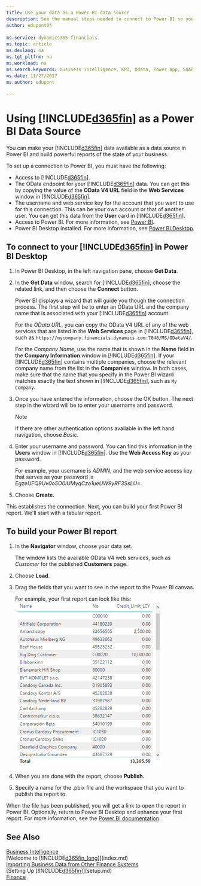 ```yaml
---
title: Use your data as a Power BI data source
description: See the manual steps needed to connect to Power BI so you can make build powerful reports of the state of your business.
author: edupont04

ms.service: dynamics365-financials
ms.topic: article
ms.devlang: na
ms.tgt_pltfrm: na
ms.workload: na
ms.search.keywords: business intelligence, KPI, Odata, Power App, SOAP, analysis
ms.date: 11/27/2017
ms.author: edupont

---
```

# Using [!INCLUDE[d365fin](includes/d365fin_md.md)] as a Power BI Data Source
You can make your [!INCLUDE[d365fin](includes/d365fin_md.md)] data available as a data source in Power BI and build powerful reports of the state of your business.  

To set up a connection to Power BI, you must have the following:  

* Access to [!INCLUDE[d365fin](includes/d365fin_md.md)].  
* The OData endpoint for your [!INCLUDE[d365fin](includes/d365fin_md.md)] data. You can get this by copying the value of the **OData V4 URL** field in the **Web Services** window in [!INCLUDE[d365fin](includes/d365fin_md.md)].  
* The username and web service key for the account that you want to use for this connection. This can be your own account or that of another user. You can get this data from the **User** card in [!INCLUDE[d365fin](includes/d365fin_md.md)].  
* Access to Power BI. For more information, see [Power BI](https://powerbi.microsoft.com).  
* Power BI Desktop installed. For more information, see [Power BI Desktop](https://powerbi.microsoft.com/en-us/desktop/).  

## To connect to your [!INCLUDE[d365fin](includes/d365fin_md.md)] in Power BI Desktop
1. In Power BI Desktop, in the left navigation pane, choose **Get Data**.
2. In the **Get Data** window, search for [!INCLUDE[d365fin](includes/d365fin_md.md)], choose the related link, and then choose the **Connect** button.

   Power BI displays a wizard that will guide you though the connection process. The first step will be to enter an OData URL and the company name that is associated with your [!INCLUDE[d365fin](includes/d365fin_md.md)] account.  

   For the *OData URL*, you can copy the OData V4 URL of any of the web services that are listed in the **Web Services** page in [!INCLUDE[d365fin](includes/d365fin_md.md)], such as `https://mycompany.financials.dynamics.com:7048/MS/ODataV4/`.  

   For the *Company Name*, use the name that is shown in the **Name** field in the **Company Information** window in [!INCLUDE[d365fin](includes/d365fin_md.md)]. If your [!INCLUDE[d365fin](includes/d365fin_md.md)] contains multiple companies, choose the relevant company name from the list in the **Companies** window. In both cases, make sure that the name that you specify in the Power BI wizard matches exactly the text shown in [!INCLUDE[d365fin](includes/d365fin_md.md)], such as `My Company`.
3. Once you have entered the information, choose the OK button. The next step in the wizard will be to enter your username and password.

    > [!NOTE]  
    >    If there are other authentication options available in the left hand navigation, choose *Basic*.
4. Enter your username and password. You can find this information in the **Users** window in [!INCLUDE[d365fin](includes/d365fin_md.md)]. Use the **Web Access Key** as your password.

   For example, your username is *ADMIN*, and the web service access key that serves as your password is *EgzeUFQ9Uv0o5O0lUMyqCzo1ueUW9yRF3SsLU=*.
5.  Choose **Create**.  

   This establishes the connection. Next, you can build your first Power BI report. We'll start with a tabular report.  

## To build your Power BI report
1. In the **Navigator** window, choose your data set.  

    The window lists the available OData V4 web services, such as *Customer* for the published **Customers** page.  
2.  Choose **Load**.  
3.  Drag the fields that you want to see in the report to the Power BI canvas.  

    For example, your first report can look like this:
    ![The Customer web service as a Power BI report ](media/across-how-use-financials-data-source-powerbi/powerbi_customers.png "Example of a page web service as a Powqer BI report")
4.  When you are done with the report, choose **Publish**.  
5.  Specify a name for the .pbix file and the workspace that you want to publish the report to.  

When the file has been published, you will get a link to open the report in Power BI. Optionally, return to Power BI Desktop and enhance your first report. For more information, see the [Power BI documentation](https://powerbi.microsoft.com/documentation/powerbi-landing-page/).

## See Also
[Business Intelligence](bi.md)  
[Welcome to [!INCLUDE[d365fin_long](includes/d365fin_long_md.md)]](index.md)  
[Importing Business Data from Other Finance Systems](upload-data.md)  
[Setting Up [!INCLUDE[d365fin](includes/d365fin_md.md)]](setup.md)  
[Finance](finance.md)  
